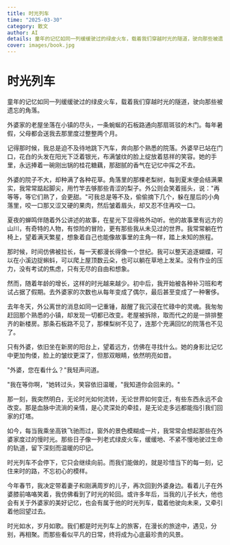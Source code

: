 ```yaml
---
title: 时光列车
time: "2025-03-30"
category: 散文
author: AI
details: 童年的记忆如同一列缓缓驶过的绿皮火车，载着我们穿越时光的隧道，驶向那些被遗忘的角落。
cover: images/book.jpg
---
```


# 时光列车

童年的记忆如同一列缓缓驶过的绿皮火车，载着我们穿越时光的隧道，驶向那些被遗忘的角落。

外婆家的老屋坐落在小镇的尽头，一条蜿蜒的石板路通向那扇斑驳的木门。每年暑假，父母都会送我去那里度过整整两个月。

记得那时候，我总是迫不及待地跳下汽车，奔向那个熟悉的院落。外婆早已站在门口，花白的头发在阳光下泛着银光，布满皱纹的脸上绽放着慈祥的笑容。她的手里，永远捧着一碗刚出锅的桂花糖藕，那甜腻的香气在记忆中挥之不去。

外婆的院子不大，却种满了各种花草。角落里的那棵老梨树，每到夏末便会结满果实，我常常踮起脚尖，用竹竿去够那些青涩的梨子。外公则会笑着摇头，说："再等等，等它们熟了，会更甜。"可我总是等不及，偷偷摘下几个，躲在屋后的小角落里，咬一口那又涩又硬的果肉，然后皱着眉头，却又忍不住再咬一口。

夏夜的蝉鸣伴随着外公讲述的故事，在星光下显得格外动听。他的故事里有远方的山川，有奇特的人物，有惊险的冒险，更有那些我从未见过的世界。我常常躺在竹椅上，望着满天繁星，想象着自己也能像故事里的主角一样，踏上未知的旅程。

那时候，时间仿佛被拉长，每一天都漫长得像一个世纪。我可以整天追逐蝴蝶，可以在小溪边捉蝌蚪，可以爬上屋顶数云朵，也可以躺在草地上发呆。没有作业的压力，没有考试的焦虑，只有无尽的自由和想象。

然而，随着年龄的增长，这样的时光越来越少。初中后，我开始被各种补习班和考试占据了假期。去外婆家的次数也从每年变成了偶尔，最后甚至变成了一种奢侈。

去年冬天，外公离世的消息如同一记重锤，敲醒了我沉浸在忙碌中的灵魂。我匆匆赶回那个熟悉的小镇，却发现一切都已改变。老屋被拆除，取而代之的是一排排整齐的新楼房。那条石板路不见了，那棵梨树不见了，连那个充满回忆的院落也不见了。

只有外婆，依旧坐在新房的阳台上，望着远方，仿佛在寻找什么。她的身影比记忆中更加佝偻，脸上的皱纹更深了，但那双眼睛，依然明亮如昔。

"外婆，您在看什么？"我轻声问道。

"我在等你啊，"她转过头，笑容依旧温暖，"我知道你会回来的。"

那一刻，我突然明白，无论时光如何流转，无论世界如何变迁，有些东西永远不会改变。那是血脉中流淌的亲情，是心灵深处的牵挂，是无论走多远都能指引我们回家的灯塔。

如今，每当我乘坐高铁飞驰而过，窗外的景色模糊成一片，我常常会想起那些在外婆家度过的慢时光。那些日子像一列老式绿皮火车，缓缓地、不紧不慢地驶过生命的轨道，留下深刻而温暖的印记。

时光列车不会停下，它只会继续向前。而我们能做的，就是珍惜当下的每一刻，记住来时的路，不忘初心的模样。

今年春节，我决定带着妻子和刚满周岁的儿子，再次回到外婆身边。看着儿子在外婆膝前咯咯笑着，我仿佛看到了时光的轮回。或许多年后，当我的儿子长大，他也会有关于外婆家的美好记忆，也会有属于他的时光列车，载着他驶向未来，又牵引着他回望过去。

时光如水，岁月如歌。我们都是时光列车上的旅客，在漫长的旅途中，遇见，分别，再相聚。而那些看似平凡的日常，终将成为心底最珍贵的风景。


